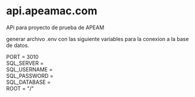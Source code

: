 # api.apeamac.com
APi para proyecto de prueba de APEAM

generar archivo .env con las siguiente variables para la conexion a la base de datos.

PORT            = 3010 \
SQL_SERVER      = \
SQL_USERNAME    = \
SQL_PASSWORD    = \
SQL_DATABASE    = \
ROOT            = "/"